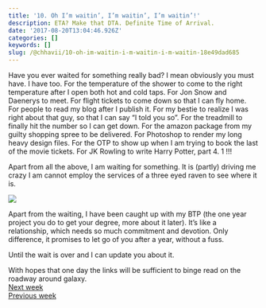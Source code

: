 ```yaml
---
title: '10. Oh I’m waitin’, I’m waitin’, I’m waitin’!'
description: ETA? Make that DTA. Definite Time of Arrival.
date: '2017-08-20T13:04:46.926Z'
categories: []
keywords: []
slug: /@chhavii/10-oh-im-waitin-i-m-waitin-i-m-waitin-18e49dad685
---
```


Have you ever waited for something really bad? I mean obviously you must have. I have too. For the temperature of the shower to come to the right temperature after I open both hot and cold taps. For Jon Snow and Daenerys to meet. For flight tickets to come down so that I can fly home. For people to read my blog after I publish it. For my bestie to realize I was right about that guy, so that I can say “I told you so”. For the treadmill to finally hit the number so I can get down. For the amazon package from my guilty shopping spree to be delivered. For Photoshop to render my long heavy design files. For the OTP to show up when I am trying to book the last of the movie tickets. For JK Rowling to write Harry Potter, part 4. 1 !!!

Apart from all the above, I am waiting for something. It is (partly) driving me crazy I am cannot employ the services of a three eyed raven to see where it is.

![](https://cdn-images-1.medium.com/max/800/1*efg03ip4k-Mb4SEM-e55Ug.jpeg)

Apart from the waiting, I have been caught up with my BTP (the one year project you do to get your degree, more about it later). It’s like a relationship, which needs so much commitment and devotion. Only difference, it promises to let go of you after a year, without a fuss.

Until the wait is over and I can update you about it.

With hopes that one day the links will be sufficient to binge read on the roadway around galaxy.  
[Next week](https://medium.com/@chhavi.justme/11-about-long-flights-duty-free-shops-and-a-nail-polish-remover-c81d1d49f385)   
[Previous week](https://medium.com/@chhavi.justme/9-what-do-you-look-like-in-someone-elses-head-38c8efd74631)